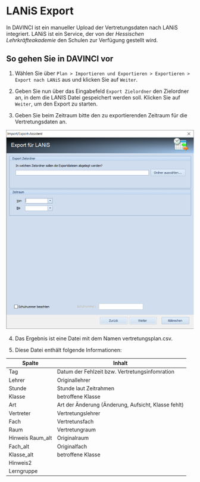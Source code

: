 
# LANiS Export

In DAVINCI ist ein manueller Upload der Vertretungsdaten nach LANiS integriert. LANiS ist ein Service, der von der _Hessischen Lehrkräfteakademie_ den Schulen zur Verfügung gestellt wird.

## So gehen Sie in DAVINCI vor

1. Wählen Sie über `Plan > Importieren und Exportieren > Exportieren > Export nach LANiS` aus und klicken Sie auf `Weiter`.

2. Geben Sie nun über das Eingabefeld `Export Zielordner` den Zielordner an, in dem die LANIS Datei gespeichert werden soll. Klicken Sie auf `Weiter`, um den Export zu starten.

3. Geben Sie beim Zeitraum bitte den zu exportierenden Zeitraum für die Vertretungsdaten an.

![Import/Export-Assistent, LANiS Export](../assets/images/regionales/sshot-11.png)

4. Das Ergebnis ist eine Datei mit dem Namen vertretungsplan.csv.

5. Diese Datei enthält folgende Informationen:

Spalte | Inhalt
-|-
Tag| Datum der Fehlzeit bzw. Vertretungsinfomration
Lehrer| Originallehrer
Stunde|Stunde laut Zeitrahmen
Klasse| betroffene Klasse
Art | Art der Änderung (Änderung, Aufsicht, Klasse fehlt)
Vertreter| Vertretungslehrer
Fach|Vertretunsfach
Raum| Vertretungraum
Hinweis Raum_alt| Originalraum
Fach_alt |Originalfach
Klasse_alt| betroffene Klasse
Hinweis2|
Lerngruppe|
